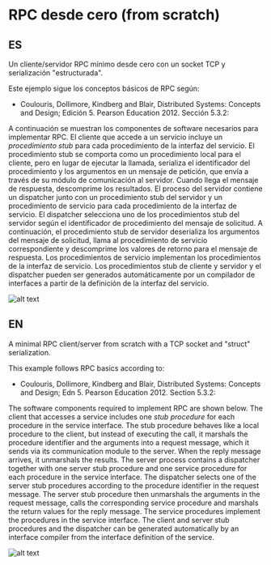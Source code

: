 # RPC desde cero (from scratch)

## ES

Un cliente/servidor RPC mínimo desde cero con un socket TCP y serialización "estructurada".

Este ejemplo sigue los conceptos básicos de RPC según:

- Coulouris, Dollimore, Kindberg and Blair, Distributed Systems: Concepts and Design; Edición 5. Pearson Education 2012. Sección 5.3.2:

A continuación se muestran los componentes de software necesarios para implementar RPC. El cliente que accede a un servicio incluye un _procedimiento stub_ para cada procedimiento de la interfaz del servicio. El procedimiento stub se comporta como un procedimiento local para el cliente, pero en lugar de ejecutar la llamada, serializa el identificador del procedimiento y los argumentos en un mensaje de petición, que envía a través de su módulo de comunicación al servidor. Cuando llega el mensaje de respuesta, descomprime los resultados. El proceso del servidor contiene un dispatcher junto con un procedimiento stub del servidor y un procedimiento de servicio para cada procedimiento de la interfaz de servicio. El dispatcher selecciona uno de los procedimientos stub del servidor según el identificador de procedimiento del mensaje de solicitud. A continuación, el procedimiento stub de servidor deserializa los argumentos del mensaje de solicitud, llama al procedimiento de servicio correspondiente y descomprime los valores de retorno para el mensaje de respuesta. Los procedimientos de servicio implementan los procedimientos de la interfaz de servicio. Los procedimientos stub de cliente y servidor y el dispatcher pueden ser generados automáticamente por un compilador de interfaces a partir de la definición de la interfaz del servicio.


![alt text](coulouris-es.png)

## EN

A minimal RPC client/server from scratch with a TCP socket and "struct" serialization.

This example follows RPC basics according to:

- Coulouris, Dollimore, Kindberg and Blair, Distributed Systems: Concepts and Design; Edn 5. Pearson Education 2012. Section 5.3.2:

The software components required to implement RPC are shown below. The client that accesses a service includes one _stub procedure_ for each procedure in the service interface. The stub procedure behaves like a local procedure to the client, but instead of executing the call, it marshals the procedure identifier and the arguments into a request message, which it sends via its communication module to the server. When the reply message arrives, it unmarshals the results. The server process contains a dispatcher together with one server stub procedure and one service procedure for each procedure in the service interface. The dispatcher selects one of the server stub procedures according to the procedure identifier in the request message. The server stub procedure then unmarshals the arguments in the request message, calls the corresponding service procedure and marshals the return values for the reply message. The service procedures implement the procedures in the service interface. The client and server stub procedures and the dispatcher can be generated automatically by an interface compiler from the interface definition of the service.

![alt text](coulouris-en.png)
